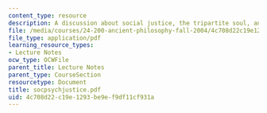 ```yaml
---
content_type: resource
description: A discussion about social justice, the tripartite soul, and psychic justice.
file: /media/courses/24-200-ancient-philosophy-fall-2004/4c708d22c19e1293be9ef9df11cf931a_socpsychjustice.pdf
file_type: application/pdf
learning_resource_types:
- Lecture Notes
ocw_type: OCWFile
parent_title: Lecture Notes
parent_type: CourseSection
resourcetype: Document
title: socpsychjustice.pdf
uid: 4c708d22-c19e-1293-be9e-f9df11cf931a
---
```

